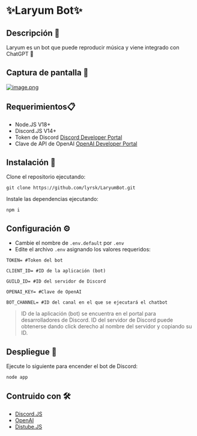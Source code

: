 # ✨Laryum Bot✨


## Descripción 💫
Laryum es un bot que puede reproducir música y viene integrado con ChatGPT 🤖
## Captura de pantalla 📌
[![image.png](https://i.postimg.cc/GmwPzkPs/image.png)](https://postimg.cc/ZCHy5vMT)

## Requerimientos📋
- Node.JS V18+
- Discord.JS V14+
- Token de Discord [Discord Developer Portal](https://discord.com/developers/applications)
- Clave de API de OpenAI [OpenAI Developer Portal](https://platform.openai.com/account/api-keys)
## Instalación 🔧
Clone el repositorio ejecutando:
```
git clone https://github.com/lyrsk/LaryumBot.git
```
Instale las dependencias ejecutando:
```
npm i
```
## Configuración ⚙️
- Cambie el nombre de `.env.default` por `.env`
- Edite el archivo `.env` asignando los valores requeridos:
```
TOKEN= #Token del bot

CLIENT_ID= #ID de la aplicación (bot)

GUILD_ID= #ID del servidor de Discord

OPENAI_KEY= #Clave de OpenAI

BOT_CHANNEL= #ID del canal en el que se ejecutará el chatbot
```
> ID de la aplicación (bot) se encuentra en el portal para desarrolladores de Discord.
> ID del servidor de Discord puede obtenerse dando click derecho al nombre del servidor y copiando su ID.
## Despliegue 🚀
Ejecute lo siguiente para encender el bot de Discord:
```
node app
```
## Contruido con 🛠️
- [Discord.JS](https://discord.js.org/#/) 
- [OpenAI](https://platform.openai.com)
- [Distube.JS](https://distube.js.org/#/)
